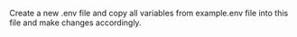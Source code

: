 Create a new .env file and copy all variables from example.env file into this file and make changes accordingly. 